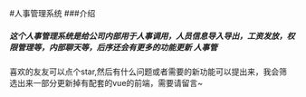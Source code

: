 #人事管理系统
###介绍
##### 这个人事管理系统是给公司内部用于人事调用，人员信息导入导出，工资发放，权限管理等，内部聊天等，后序还会有更多的功能更新 人事管
喜欢的友友可以点个star,然后有什么问题或者需要的新功能可以提出来，我会筛选出来一部分更新掉有配套的vue的前端，需要请留言~
